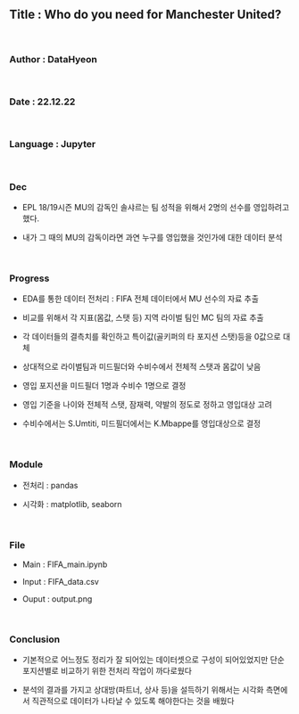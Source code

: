 ## Title : Who do you need for Manchester United?

<br>

### Author : DataHyeon

<br>

### Date : 22.12.22

<br>

### Language : Jupyter

<br>

### Dec

- EPL 18/19시즌 MU의 감독인 솔샤르는 팀 성적을 위해서 2명의 선수를 영입하려고 했다.

- 내가 그 때의 MU의 감독이라면 과연 누구를 영입했을 것인가에 대한 데이터 분석

<br>

### Progress

- EDA를 통한 데이터 전처리 : FIFA 전체 데이터에서 MU 선수의 자료 추출

- 비교를 위해서 각 지표(몸값, 스탯 등) 지역 라이벌 팀인 MC 팀의 자료 추출

- 각 데이터들의 결측치를 확인하고 특이값(골키퍼의 타 포지션 스탯)등을 0값으로 대체

- 상대적으로 라이벌팀과 미드필더와 수비수에서 전체적 스탯과 몸값이 낮음

- 영입 포지션을 미드필더 1명과 수비수 1명으로 결정

- 영입 기준을 나이와 전체적 스탯, 잠재력, 약발의 정도로 정하고 영입대상 고려

- 수비수에서는 S.Umtiti, 미드필더에서는 K.Mbappe를 영입대상으로 결정

<br>

### Module

- 전처리 : pandas
 
- 시각화 : matplotlib, seaborn

<br>

### File

- Main : FIFA_main.ipynb

- Input : FIFA_data.csv

- Ouput : output.png

<br>

### Conclusion

- 기본적으로 어느정도 정리가 잘 되어있는 데이터셋으로 구성이 되어있었지만 단순 포지션별로 비교하기 위한 전처리 작업이 까다로웠다

- 분석의 결과를 가지고 상대방(파트너, 상사 등)을 설득하기 위해서는 시각화 측면에서 직관적으로 데이터가 나타날 수 있도록 해야한다는 것을 배웠다
